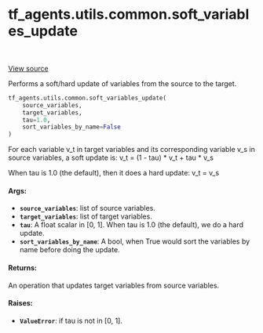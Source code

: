 <div itemscope itemtype="http://developers.google.com/ReferenceObject">
<meta itemprop="name" content="tf_agents.utils.common.soft_variables_update" />
<meta itemprop="path" content="Stable" />
</div>

# tf_agents.utils.common.soft_variables_update

<table class="tfo-notebook-buttons tfo-api" align="left">
</table>

<a target="_blank" href="https://github.com/tensorflow/agents/tree/master/tf_agents/utils/common.py">View
source</a>

Performs a soft/hard update of variables from the source to the target.

``` python
tf_agents.utils.common.soft_variables_update(
    source_variables,
    target_variables,
    tau=1.0,
    sort_variables_by_name=False
)
```



<!-- Placeholder for "Used in" -->

For each variable v_t in target variables and its corresponding variable v_s
in source variables, a soft update is:
v_t = (1 - tau) * v_t + tau * v_s

When tau is 1.0 (the default), then it does a hard update:
v_t = v_s

#### Args:

*   <b>`source_variables`</b>: list of source variables.
*   <b>`target_variables`</b>: list of target variables.
*   <b>`tau`</b>: A float scalar in [0, 1]. When tau is 1.0 (the default), we do
    a hard update.
*   <b>`sort_variables_by_name`</b>: A bool, when True would sort the variables
    by name before doing the update.

#### Returns:

An operation that updates target variables from source variables.

#### Raises:

* <b>`ValueError`</b>: if tau is not in [0, 1].